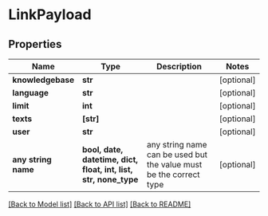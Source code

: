 # LinkPayload


## Properties
Name | Type | Description | Notes
------------ | ------------- | ------------- | -------------
**knowledgebase** | **str** |  | [optional] 
**language** | **str** |  | [optional] 
**limit** | **int** |  | [optional] 
**texts** | **[str]** |  | [optional] 
**user** | **str** |  | [optional] 
**any string name** | **bool, date, datetime, dict, float, int, list, str, none_type** | any string name can be used but the value must be the correct type | [optional]

[[Back to Model list]](../README.md#documentation-for-models) [[Back to API list]](../README.md#documentation-for-api-endpoints) [[Back to README]](../README.md)


